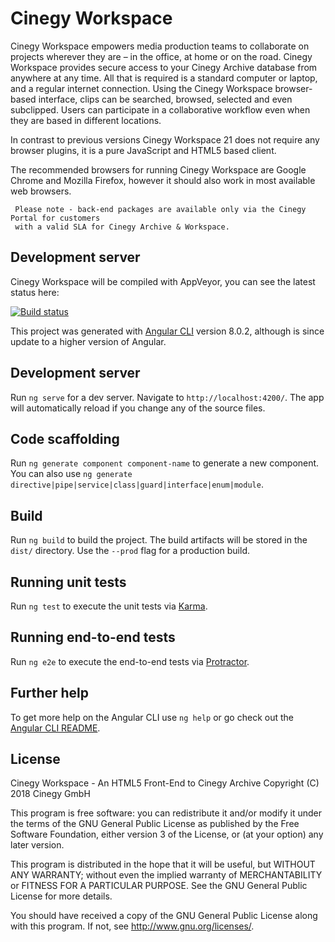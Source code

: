 # Cinegy Workspace

Cinegy Workspace empowers media production teams to collaborate on projects wherever they are – in the office, at home or on the road. Cinegy Workspace provides secure access to your Cinegy Archive database from anywhere at any time. All that is required is a standard computer or laptop, and a regular internet connection. Using the Cinegy Workspace browser-based interface, clips can be searched, browsed, selected and even subclipped. Users can participate in a collaborative workflow even when they are based in different locations.

In contrast to previous versions Cinegy Workspace 21 does not require any browser plugins, it is a pure JavaScript and HTML5 based client.

The recommended browsers for running Cinegy Workspace are Google Chrome and Mozilla Firefox, however it should also work in most available web browsers.

     Please note - back-end packages are available only via the Cinegy Portal for customers 
     with a valid SLA for Cinegy Archive & Workspace.

## Development server

Cinegy Workspace will be compiled with AppVeyor, you can see the latest status here: 

[![Build status](https://ci.appveyor.com/api/projects/status/ky0u024js8aex6wf/branch/master?svg=true)](https://ci.appveyor.com/project/cinegy/workspace/branch/master)

This project was generated with [Angular CLI](https://github.com/angular/angular-cli) version 8.0.2, although is since update to a higher version of Angular.

## Development server

Run `ng serve` for a dev server. Navigate to `http://localhost:4200/`. The app will automatically reload if you change any of the source files.

## Code scaffolding

Run `ng generate component component-name` to generate a new component. You can also use `ng generate directive|pipe|service|class|guard|interface|enum|module`.

## Build

Run `ng build` to build the project. The build artifacts will be stored in the `dist/` directory. Use the `--prod` flag for a production build.

## Running unit tests

Run `ng test` to execute the unit tests via [Karma](https://karma-runner.github.io).

## Running end-to-end tests

Run `ng e2e` to execute the end-to-end tests via [Protractor](http://www.protractortest.org/).

## Further help

To get more help on the Angular CLI use `ng help` or go check out the [Angular CLI README](https://github.com/angular/angular-cli/blob/master/README.md).

## License

Cinegy Workspace - An HTML5 Front-End to Cinegy Archive
Copyright (C) 2018  Cinegy GmbH

This program is free software: you can redistribute it and/or modify it under the terms of the GNU General Public License as published by the Free Software Foundation, either version 3 of the License, or (at your option) any later version.

This program is distributed in the hope that it will be useful, but WITHOUT ANY WARRANTY; without even the implied warranty of MERCHANTABILITY or FITNESS FOR A PARTICULAR PURPOSE.  See the GNU General Public License for more details.

You should have received a copy of the GNU General Public License along with this program.  If not, see <http://www.gnu.org/licenses/>.
